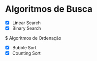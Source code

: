 # Algoritmos de Busca

- [x] Linear Search
- [x] Binary Search

$ Algoritmos de Ordenação
- [x] Bubble Sort
- [x] Counting Sort 
